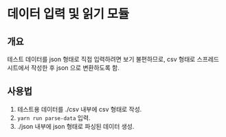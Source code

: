 # 데이터 입력 및 읽기 모듈

## 개요
테스트 데이터를 json 형태로 직접 입력하려면 보기 불편하므로, csv 형태로 스프레드시트에서 작성한 후 json 으로 변환하도록 함.

## 사용법
1. 테스트용 데이터를 ./csv 내부에 csv 형태로 작성.
2. `yarn run parse-data` 입력.
3. ./json 내부에 json 형태로 파싱된 데이터 생성.
